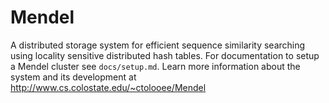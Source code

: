 Mendel
======

A distributed storage system for efficient sequence similarity searching using locality sensitive distributed hash tables. For documentation to setup a Mendel cluster see `docs/setup.md`. Learn more information about the system and its development at http://www.cs.colostate.edu/~ctolooee/Mendel

